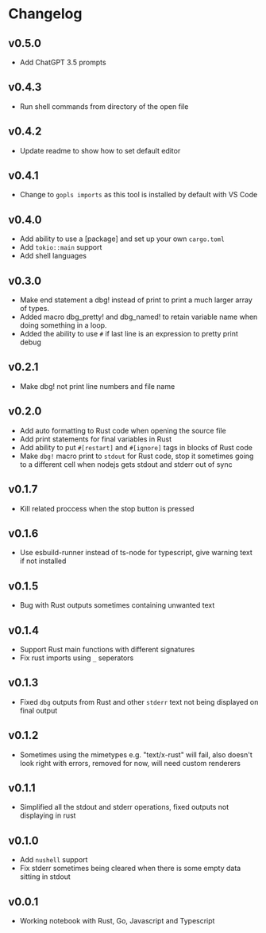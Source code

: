 # Changelog
## v0.5.0
- Add ChatGPT 3.5 prompts

## v0.4.3
- Run shell commands from directory of the open file

## v0.4.2
- Update readme to show how to set default editor

## v0.4.1
- Change to `gopls imports` as this tool is installed by default with VS Code

## v0.4.0
- Add ability to use a [package] and set up your own `cargo.toml`
- Add `tokio::main` support
- Add shell languages

## v0.3.0
- Make end statement a dbg! instead of print to print a much larger array of types. 
- Added macro dbg_pretty! and dbg_named! to retain variable name when doing something in a loop.
- Added the ability to use `#` if last line is an expression to pretty print debug

## v0.2.1
- Make dbg! not print line numbers and file name

## v0.2.0
- Add auto formatting to Rust code when opening the source file
- Add print statements for final variables in Rust
- Add ability to put `#[restart]` and `#[ignore]` tags in blocks of Rust code
- Make `dbg!` macro print to `stdout` for Rust code, stop it sometimes going to a different cell when nodejs gets stdout and stderr out of sync

## v0.1.7
- Kill related proccess when the stop button is pressed

## v0.1.6
- Use esbuild-runner instead of ts-node for typescript, give warning text if not installed

## v0.1.5
- Bug with Rust outputs sometimes containing unwanted text

## v0.1.4
- Support Rust main functions with different signatures
- Fix rust imports using `_` seperators

## v0.1.3
- Fixed `dbg` outputs from Rust and other `stderr` text not being displayed on final output

## v0.1.2
- Sometimes using the mimetypes e.g. "text/x-rust" will fail, also doesn't look right with errors, removed for now, will need custom renderers

## v0.1.1
- Simplified all the stdout and stderr operations, fixed outputs not displaying in rust

## v0.1.0
- Add `nushell` support
- Fix stderr sometimes being cleared when there is some empty data sitting in stdout

## v0.0.1
- Working notebook with Rust, Go, Javascript and Typescript
